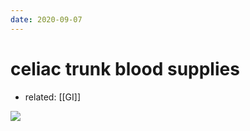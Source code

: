 ```yaml
---
date: 2020-09-07
---
```


# celiac trunk blood supplies

- related: [[GI]]

![](https://photos.thisispiggy.com/file/wikiFiles/20200903213254_7.png)
